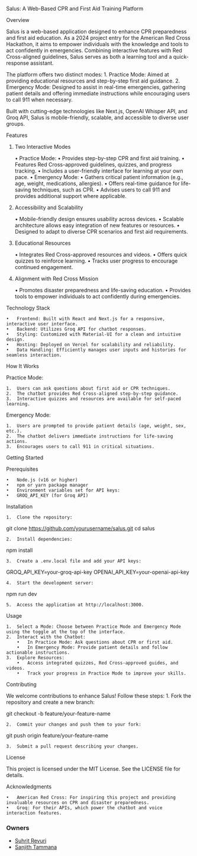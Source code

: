 Salus: A Web-Based CPR and First Aid Training Platform

Overview

Salus is a web-based application designed to enhance CPR preparedness and first aid education. As a 2024 project entry for the American Red Cross Hackathon, it aims to empower individuals with the knowledge and tools to act confidently in emergencies. Combining interactive features with Red Cross-aligned guidelines, Salus serves as both a learning tool and a quick-response assistant.

The platform offers two distinct modes:
	1.	Practice Mode: Aimed at providing educational resources and step-by-step first aid guidance.
	2.	Emergency Mode: Designed to assist in real-time emergencies, gathering patient details and offering immediate instructions while encouraging users to call 911 when necessary.

Built with cutting-edge technologies like Next.js, OpenAI Whisper API, and Groq API, Salus is mobile-friendly, scalable, and accessible to diverse user groups.

Features

1. Two Interactive Modes

	•	Practice Mode:
		•	Provides step-by-step CPR and first aid training.
		•	Features Red Cross-approved guidelines, quizzes, and progress tracking.
		•	Includes a user-friendly interface for learning at your own pace.
	•	Emergency Mode:
		•	Gathers critical patient information (e.g., age, weight, medications, allergies).
		•	Offers real-time guidance for life-saving techniques, such as CPR.
		•	Advises users to call 911 and provides additional support where applicable.

2. Accessibility and Scalability

	•	Mobile-friendly design ensures usability across devices.
	•	Scalable architecture allows easy integration of new features or resources.
	•	Designed to adapt to diverse CPR scenarios and first aid requirements.

3. Educational Resources

	•	Integrates Red Cross-approved resources and videos.
	•	Offers quick quizzes to reinforce learning.
	•	Tracks user progress to encourage continued engagement.

4. Alignment with Red Cross Mission

	•	Promotes disaster preparedness and life-saving education.
	•	Provides tools to empower individuals to act confidently during emergencies.

Technology Stack

	•	Frontend: Built with React and Next.js for a responsive, interactive user interface.
	•	Backend: Utilizes Groq API for chatbot responses.
	•	Styling: Customized with Material-UI for a clean and intuitive design.
	•	Hosting: Deployed on Vercel for scalability and reliability.
	•	Data Handling: Efficiently manages user inputs and histories for seamless interaction.

How It Works

Practice Mode:

	1.	Users can ask questions about first aid or CPR techniques.
	2.	The chatbot provides Red Cross-aligned step-by-step guidance.
	3.	Interactive quizzes and resources are available for self-paced learning.

Emergency Mode:

	1.	Users are prompted to provide patient details (age, weight, sex, etc.).
	2.	The chatbot delivers immediate instructions for life-saving actions.
	3.	Encourages users to call 911 in critical situations.

Getting Started

Prerequisites

	•	Node.js (v16 or higher)
	•	npm or yarn package manager
	•	Environment variables set for API keys:
	•	GROQ_API_KEY (for Groq API)

Installation

	1.	Clone the repository:

git clone https://github.com/yourusername/salus.git
cd salus


	2.	Install dependencies:

npm install


	3.	Create a .env.local file and add your API keys:

GROQ_API_KEY=your-groq-api-key
OPENAI_API_KEY=your-openai-api-key


	4.	Start the development server:

npm run dev


	5.	Access the application at http://localhost:3000.

Usage

	1.	Select a Mode: Choose between Practice Mode and Emergency Mode using the toggle at the top of the interface.
	2.	Interact with the Chatbot:
		•	In Practice Mode: Ask questions about CPR or first aid.
		•	In Emergency Mode: Provide patient details and follow actionable instructions.
	3.	Explore Resources:
		•	Access integrated quizzes, Red Cross-approved guides, and videos.
		•	Track your progress in Practice Mode to improve your skills.

Contributing

We welcome contributions to enhance Salus! Follow these steps:
	1.	Fork the repository and create a new branch:

git checkout -b feature/your-feature-name


	2.	Commit your changes and push them to your fork:

git push origin feature/your-feature-name


	3.	Submit a pull request describing your changes.

License

This project is licensed under the MIT License. See the LICENSE file for details.

Acknowledgments

	•	American Red Cross: For inspiring this project and providing invaluable resources on CPR and disaster preparedness.
	•	Groq: For their APIs, which power the chatbot and voice interaction features.

### Owners
- [Suhrit Revuri](https://github.com/SuhritRevuri)
- [Sanjith Tammana](https://github.com/SanjithTammana)



